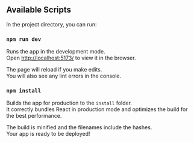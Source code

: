 ## Available Scripts

In the project directory, you can run:

### `npm run dev`

Runs the app in the development mode.\
Open [http://localhost:5173/](http://localhost:5173) to view it in the browser.

The page will reload if you make edits.\
You will also see any lint errors in the console.

### `npm install`

Builds the app for production to the `install` folder.\
It correctly bundles React in production mode and optimizes the build for the best performance.

The build is minified and the filenames include the hashes.\
Your app is ready to be deployed!
